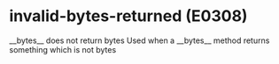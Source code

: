 # invalid-bytes-returned (E0308)

\_\_bytes\_\_ does not return bytes Used when a \_\_bytes\_\_ method
returns something which is not bytes
